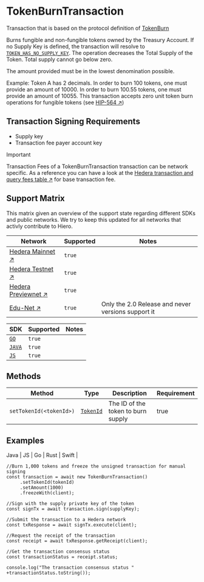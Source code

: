 # TokenBurnTransaction

Transaction that is based on the protocol definition of [TokenBurn](api/TokenBurn.md)

Burns fungible and non-fungible tokens owned by the Treasury Account. If no Supply Key is defined, the transaction will resolve to [`TOKEN_HAS_NO_SUPPLY_KEY`]().
The operation decreases the Total Supply of the Token.
Total supply cannot go below zero.

The amount provided must be in the lowest denomination possible.

Example: Token A has 2 decimals. In order to burn 100 tokens, one must provide an amount of 10000. In order to burn 100.55 tokens, one must provide an amount of 10055.
This transaction accepts zero unit token burn operations for fungible tokens (see [HIP-564 :arrow_upper_right:]())

## Transaction Signing Requirements

- Supply key
- Transaction fee payer account key

> [!IMPORTANT]
> Transaction Fees of a TokenBurnTransaction transaction can be network specific. As a reference you can have a look at the [Hedera transaction and query fees table :arrow_upper_right:]() for base transaction fee.

## Support Matrix

This matrix given an overview of the support state regarding different SDKs and public networks. We try to keep this updated for all networks that activly contribute to Hiero.

| Network |  Supported     | Notes                        |
| ----------------- | --------- | ---------------------------------- |
| [Hedera Mainnet :arrow_upper_right:]()    | `true` |  |
| [Hedera Testnet :arrow_upper_right:]()    | `true` |  |
| [Hedera Previewnet :arrow_upper_right:]() | `true` |  |
| [Edu-Net :arrow_upper_right:]() | `true` | Only the 2.0 Release and never versions support it |

| SDK |  Supported     | Notes                        |
| ----------------- | --------- | ---------------------------------- |
| [`GO`](go.md)    | `true` |  |
| [`JAVA`](java.md)    | `true` |  |
| [`JS`](js.md) | `true` |  |

## Methods

| Method                | Type      | Description                        | Requirement | 
| --------------------- | --------- | ---------------------------------- | --------- |
| `setTokenId(<tokenId>)` | [`TokenId`]()   | The ID of the token to burn supply |true |

## Examples

Java | JS | Go | Rust | Swift |
```
//Burn 1,000 tokens and freeze the unsigned transaction for manual signing
const transaction = await new TokenBurnTransaction()
     .setTokenId(tokenId)
     .setAmount(1000)
     .freezeWith(client);

//Sign with the supply private key of the token 
const signTx = await transaction.sign(supplyKey);

//Submit the transaction to a Hedera network    
const txResponse = await signTx.execute(client);

//Request the receipt of the transaction
const receipt = await txResponse.getReceipt(client);
    
//Get the transaction consensus status
const transactionStatus = receipt.status;

console.log("The transaction consensus status " +transactionStatus.toString());
```
